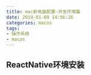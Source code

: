 ```yaml
---
title: mac新电脑配置-开发环境篇
date: 2019-01-09 14:56:26
categories: macos
tags:
- 操作系统
- macos
---
```


## ReactNative环境安装
